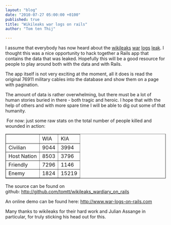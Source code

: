 ```yaml
---
layout: "blog"
date: "2010-07-27 05:00:00 +0100"
published: true
title: "Wikileaks war logs on rails"
author: "Tom ten Thij"

---
```


<p>I assume that everybody has now heard about the <a href="http://wikileaks.org">wikileaks</a> <a href="http://www.guardian.co.uk/warlogs">war</a> <a href="http://www.nytimes.com/interactive/world/war-logs.html">logs</a> <a href="http://wardiary.wikileaks.org">leak</a>. I thought this was a nice opportunity to hack together a Rails app that contains the data that was leaked. Hopefully this will be a good resource for people to play around both with the data and with Rails.</p>
<p>The app itself is not very exciting at the moment, all it does is read the original 76911 military cables into the database and show them on a page with pagination.</p>
<p>The amount of data is rather overwhelming, but there must be a lot of human stories buried in there - both tragic and heroic. I hope that with the help of others and with more spare time I will be able to dig out some of that humanity.</p>
<p>&nbsp;For now: just some raw stats on the total number of people killed and wounded in action:</p>
<table border="1" cellpadding="1" cellspacing="1" width="200">
<tbody>
<tr>
<th>
&nbsp;</th>
<td>
WIA</td>
<td>
KIA</td>
</tr>
<tr>
<td>
Civilian</td>
<td>
9044</td>
<td>
3994</td>
</tr>
<tr>
<td>
Host Nation</td>
<td>
8503</td>
<td>
3796</td>
</tr>
<tr>
<td>
Friendly</td>
<td>
7296</td>
<td>
1146</td>
</tr>
<tr>
<td>
Enemy</td>
<td>
1824</td>
<td>
15219</td>
</tr>
</tbody>
</table>
<p>The source can be found on github:&nbsp;<a href="http://github.com/tomtt/wikileaks_wardiary_on_rails">http://github.com/tomtt/wikileaks_wardiary_on_rails</a></p>
<p>An online demo can be found here:&nbsp;<a href="http://www.war-logs-on-rails.com">http://www.war-logs-on-rails.com</a></p>
<p>Many thanks to wikileaks for their hard work and Julian Assange in particular, for truly sticking his head out for this.</p>

